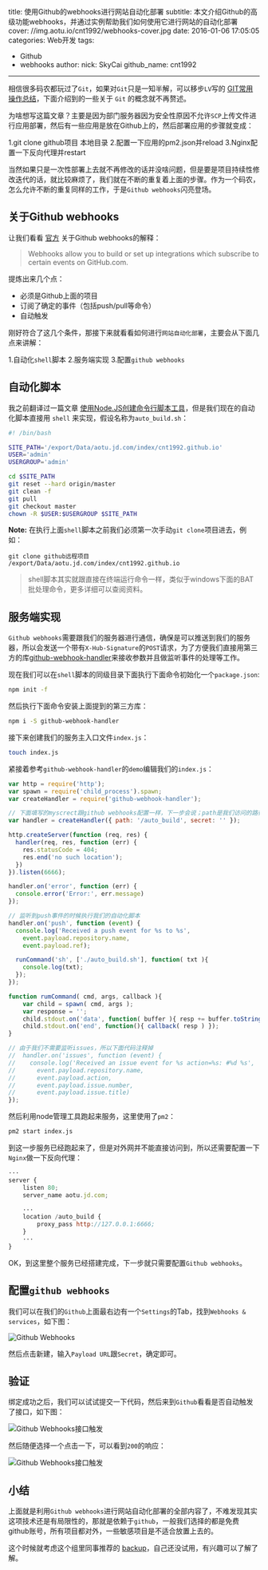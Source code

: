 title: 使用Github的webhooks进行网站自动化部署
subtitle: 本文介绍Github的高级功能webhooks，并通过实例帮助我们如何使用它进行网站的自动化部署
cover: //img.aotu.io/cnt1992/webhooks-cover.jpg
date: 2016-01-06 17:05:05
categories: Web开发
tags:
  - Github
  - webhooks
author:
  nick: SkyCai
  github_name: cnt1992
---

相信很多码农都玩过了`Git`，如果对`Git`只是一知半解，可以移步`LV`写的 [GIT常用操作总结](http://aotu.io/notes/2015/11/17/Git-Commands/)，下面介绍到的一些关于 `Git` 的概念就不再赘述。

为啥想写这篇文章？主要是因为部门服务器因为安全性原因不允许`SCP`上传文件进行应用部署，然后有一些应用是放在Github上的，然后部署应用的步骤就变成：

1.git clone github项目 本地目录
2.配置一下应用的pm2.json并reload
3.Nginx配置一下反向代理并restart

当然如果只是一次性部署上去就不再修改的话并没啥问题，但是要是项目持续性修改迭代的话，就比较麻烦了，我们就在不断的重复着上面的步骤。作为一个码农，怎么允许不断的重复同样的工作，于是`Github webhooks`闪亮登场。

<!-- more -->

## 关于Github webhooks

让我们看看 [官方](https://developer.github.com/webhooks/) 关于Github webhooks的解释：

> Webhooks allow you to build or set up integrations which subscribe to certain events on GitHub.com.

提炼出来几个点：

- 必须是Github上面的项目
- 订阅了确定的事件（包括push/pull等命令）
- 自动触发

刚好符合了这几个条件，那接下来就看看如何进行`网站自动化部署`，主要会从下面几点来讲解：

1.自动化`shell`脚本
2.服务端实现
3.配置`github webhooks`

## 自动化脚本

我之前翻译过一篇文章 [使用Node.JS创建命令行脚本工具](http://aotu.io/notes/2015/12/23/building-command-line-tools-with-node-js/)，但是我们现在的自动化脚本直接用 `shell` 来实现，假设名称为`auto_build.sh`：

```sh
#! /bin/bash

SITE_PATH='/export/Data/aotu.jd.com/index/cnt1992.github.io'
USER='admin'
USERGROUP='admin'

cd $SITE_PATH
git reset --hard origin/master
git clean -f
git pull
git checkout master
chown -R $USER:$USERGROUP $SITE_PATH
```

**Note:** 在执行上面`shell`脚本之前我们必须第一次手动`git clone`项目进去，例如：

```
git clone github远程项目 /export/Data/aotu.jd.com/index/cnt1992.github.io
```

> shell脚本其实就跟直接在终端运行命令一样，类似于windows下面的BAT批处理命令，更多详细可以查阅资料。

## 服务端实现

`Github webhooks`需要跟我们的服务器进行通信，确保是可以推送到我们的服务器，所以会发送一个带有`X-Hub-Signature`的`POST`请求，为了方便我们直接用第三方的库[github-webhook-handler](https://github.com/rvagg/github-webhook-handler)来接收参数并且做监听事件的处理等工作。

现在我们可以在`shell`脚本的同级目录下面执行下面命令初始化一个`package.json`:

```bash
npm init -f
```

然后执行下面命令安装上面提到的第三方库：

```bash
npm i -S github-webhook-handler
```

接下来创建我们的服务主入口文件`index.js`：

```bash
touch index.js
```

紧接着参考`github-webhook-handler`的`demo`编辑我们的`index.js`：

```javascript
var http = require('http');
var spawn = require('child_process').spawn;
var createHandler = require('github-webhook-handler');

// 下面填写的myscrect跟github webhooks配置一样，下一步会说；path是我们访问的路径
var handler = createHandler({ path: '/auto_build', secret: '' });

http.createServer(function (req, res) {
  handler(req, res, function (err) {
    res.statusCode = 404;
    res.end('no such location');
  })
}).listen(6666);

handler.on('error', function (err) {
  console.error('Error:', err.message)
});

// 监听到push事件的时候执行我们的自动化脚本
handler.on('push', function (event) {
  console.log('Received a push event for %s to %s',
    event.payload.repository.name,
    event.payload.ref);

  runCommand('sh', ['./auto_build.sh'], function( txt ){
    console.log(txt);
  });
});

function rumCommand( cmd, args, callback ){
    var child = spawn( cmd, args );
    var response = '';
    child.stdout.on('data', function( buffer ){ resp += buffer.toString(); });
    child.stdout.on('end', function(){ callback( resp ) });
}

// 由于我们不需要监听issues，所以下面代码注释掉
//  handler.on('issues', function (event) {
//    console.log('Received an issue event for %s action=%s: #%d %s',
//      event.payload.repository.name,
//      event.payload.action,
//      event.payload.issue.number,
//      event.payload.issue.title)
});
```

然后利用node管理工具跑起来服务，这里使用了`pm2`：

```bash
pm2 start index.js
```

到这一步服务已经跑起来了，但是对外网并不能直接访问到，所以还需要配置一下`Nginx`做一下反向代理：

```javascript
···
server {
    listen 80;
    server_name aotu.jd.com;

    ···
    location /auto_build {
        proxy_pass http://127.0.0.1:6666;
    }
    ···
}
```

OK，到这里整个服务已经搭建完成，下一步就只需要配置`Github webhooks`。

## 配置`github webhooks`

我们可以在我们的`Github`上面最右边有一个`Settings`的Tab，找到`Webhooks & services`，如下图：

![Github Webhooks](//img.aotu.io/cnt1992/webhooks.png)

然后点击新建，输入`Payload URL`跟`Secret`，确定即可。

## 验证

绑定成功之后，我们可以试试提交一下代码，然后来到`Github`看看是否自动触发了接口，如下图：

![Github Webhooks接口触发](//img.aotu.io/cnt1992/webhooks-show.png)

然后随便选择一个点击一下，可以看到`200`的响应：

![Github Webhooks接口触发](//img.aotu.io/cnt1992/webhook-success.png)

## 小结

上面就是利用`Github webhooks`进行网站自动化部署的全部内容了，不难发现其实这项技术还是有局限性的，那就是依赖于`github`，一般我们选择的都是免费github账号，所有项目都对外，一些敏感项目是不适合放置上去的。

这个时候就考虑这个组里同事推荐的 [backup](http://backup.github.io/backup/v4/)，自己还没试用，有兴趣可以了解了解。
